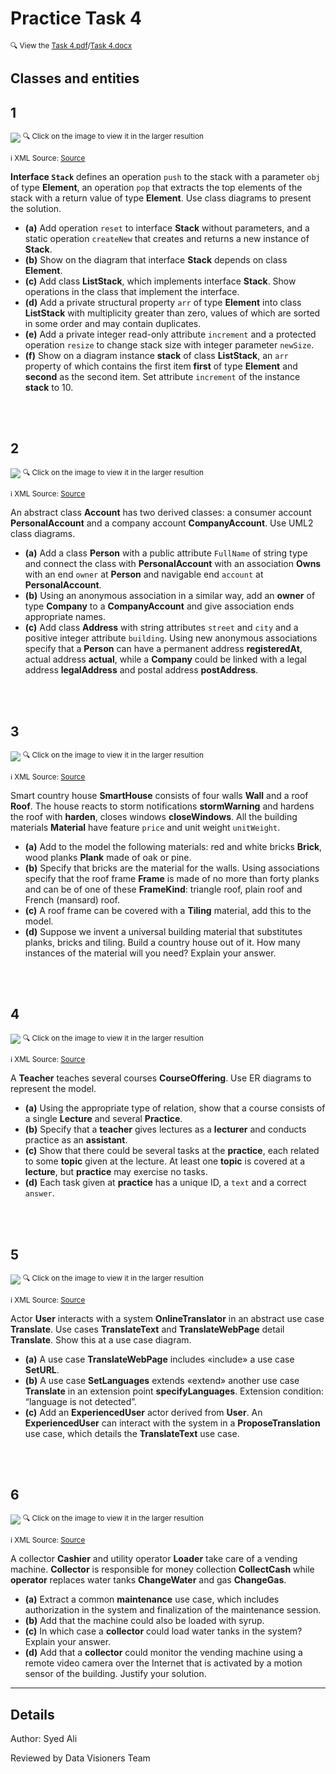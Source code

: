 # Practice Task 4
<sup> 🔍 View the <a href="Task 4.pdf">Task 4.pdf</a>/<a href="Task 4.docx">Task 4.docx</a></sup>

## Classes and entities
## 1
<img src="./Task4 Images/4.1.svg">
<sup> 🔍 Click on the image to view it in the larger resultion </sup>

<sup> ℹ️ XML Source: <a href="./Task4 Images/4.1.xml">Source</a></sup>

**Interface `Stack`** defines an operation `push` to the stack with a parameter `obj` of type **Element**, an operation `pop` that extracts the top elements of the stack with a return value of type **Element**. Use class diagrams to present the solution.

- **(a)** Add operation `reset` to interface **Stack** without parameters, and a static operation `createNew` that creates and returns a new instance of **Stack**.
- **(b)** Show on the diagram that interface **Stack** depends on class **Element**.
- **(c)** Add class **ListStack**, which implements interface **Stack**. Show operations in the class that implement the interface.
- **(d)** Add a private structural property `arr` of type **Element** into class **ListStack** with multiplicity greater than zero, values of which are sorted in some order and may contain duplicates.
- **(e)** Add a private integer read-only attribute `increment` and a protected operation `resize` to change stack size with integer parameter `newSize`.
- **(f)** Show on a diagram instance **stack** of class **ListStack**, an `arr` property of which contains the first item **first** of type **Element** and **second** as the second item. Set attribute `increment` of the instance **stack** to 10.

<br>
<br>

## 2
<img src="./Task4 Images/4.2.svg">
<sup> 🔍 Click on the image to view it in the larger resultion </sup>

<sup> ℹ️ XML Source: <a href="./Task4 Images/4.2.xml">Source</a></sup>

An abstract class **Account** has two derived classes: a consumer account **PersonalAccount** and a company account **CompanyAccount**. Use UML2 class diagrams.

- **(a)** Add a class **Person** with a public attribute `FullName` of string type and connect the class with **PersonalAccount** with an association **Owns** with an end `owner` at **Person** and navigable end `account` at **PersonalAccount**.
- **(b)** Using an anonymous association in a similar way, add an **owner** of type **Company** to a **CompanyAccount** and give association ends appropriate names.
- **(c)** Add class **Address** with string attributes `street` and `city` and a positive integer attribute `building`. Using new anonymous associations specify that a **Person** can have a permanent address **registeredAt**, actual address **actual**, while a **Company** could be linked with a legal address **legalAddress** and postal address **postAddress**.

<br>
<br>

## 3
<img src="./Task4 Images/4.3.svg">
<sup> 🔍 Click on the image to view it in the larger resultion </sup>

<sup> ℹ️ XML Source: <a href="./Task4 Images/4.3.xml">Source</a></sup>

Smart country house **SmartHouse** consists of four walls **Wall** and a roof **Roof**. The house reacts to storm notifications **stormWarning** and hardens the roof with **harden**, closes windows **closeWindows**. All the building materials **Material** have feature `price` and unit weight `unitWeight`.

- **(a)** Add to the model the following materials: red and white bricks **Brick**, wood planks **Plank** made of oak or pine.
- **(b)** Specify that bricks are the material for the walls. Using associations specify that the roof frame **Frame** is made of no more than forty planks and can be of one of these **FrameKind**: triangle roof, plain roof and French (mansard) roof.
- **(c)** A roof frame can be covered with a **Tiling** material, add this to the model.
- **(d)** Suppose we invent a universal building material that substitutes planks, bricks and tiling. Build a country house out of it. How many instances of the material will you need? Explain your answer.

<br>
<br>

## 4
<img src="./Task4 Images/4.4.svg">
<sup> 🔍 Click on the image to view it in the larger resultion </sup>

<sup> ℹ️ XML Source: <a href="./Task4 Images/4.4.xml">Source</a></sup>

A **Teacher** teaches several courses **CourseOffering**. Use ER diagrams to represent the model.

- **(a)** Using the appropriate type of relation, show that a course consists of a single **Lecture** and several **Practice**.
- **(b)** Specify that a **teacher** gives lectures as a **lecturer** and conducts practice as an **assistant**.
- **(c)** Show that there could be several tasks at the **practice**, each related to some **topic** given at the lecture. At least one **topic** is covered at a **lecture**, but **practice** may exercise no tasks.
- **(d)** Each task given at **practice** has a unique ID, a `text` and a correct `answer`.

<br>
<br>

## 5
<img src="./Task4 Images/4.5.svg">
<sup> 🔍 Click on the image to view it in the larger resultion </sup>

<sup> ℹ️ XML Source: <a href="./Task4 Images/4.5.xml">Source</a></sup>

Actor **User** interacts with a system **OnlineTranslator** in an abstract use case **Translate**. Use cases **TranslateText** and **TranslateWebPage** detail **Translate**. Show this at a use case diagram.

- **(a)** A use case **TranslateWebPage** includes «include» a use case **SetURL**.
- **(b)** A use case **SetLanguages** extends «extend» another use case **Translate** in an extension point **specifyLanguages**. Extension condition: “language is not detected”.
- **(c)** Add an **ExperiencedUser** actor derived from **User**. An **ExperiencedUser** can interact with the system in a **ProposeTranslation** use case, which details the **TranslateText** use case.

<br>
<br>

## 6
<img src="./Task4 Images/4.6.svg">
<sup> 🔍 Click on the image to view it in the larger resultion </sup>

<sup> ℹ️ XML Source: <a href="./Task4 Images/4.6.xml">Source</a></sup>

A collector **Cashier** and utility operator **Loader** take care of a vending machine. **Collector** is responsible for money collection **CollectCash** while **operator** replaces water tanks **ChangeWater** and gas **ChangeGas**.

- **(a)** Extract a common **maintenance** use case, which includes authorization in the system and finalization of the maintenance session.
- **(b)** Add that the machine could also be loaded with syrup.
- **(c)** In which case a **collector** could load water tanks in the system? Explain your answer.
- **(d)** Add that a **collector** could monitor the vending machine using a remote video camera over the Internet that is activated by a motion sensor of the building. Justify your solution.


---


## Details

Author: Syed Ali

Reviewed by Data Visioners Team